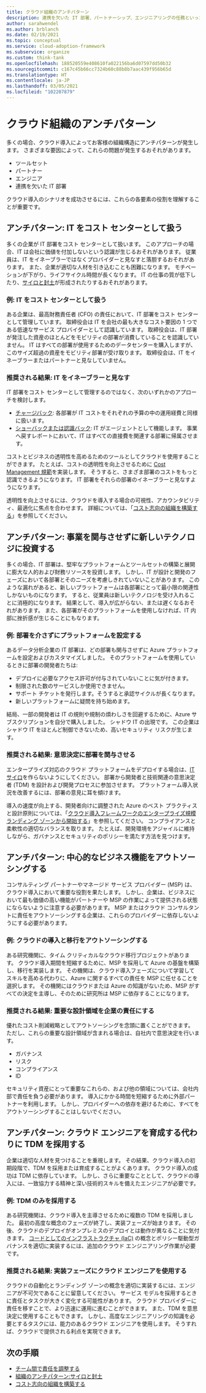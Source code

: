 ```yaml
---
title: クラウド組織のアンチパターン
description: 連携を欠いた IT 部署、パートナーシップ、エンジニアリングの任務といった組織の問題が原因で発生するおそれがある、クラウド導入のアンチパターンを避けてください。
author: sarahwendel
ms.author: brblanch
ms.date: 02/19/2021
ms.topic: conceptual
ms.service: cloud-adoption-framework
ms.subservice: organize
ms.custom: think-tank
ms.openlocfilehash: 188520559e408610fa022156ba6d07597dd50b32
ms.sourcegitcommit: c167c45b66cc7324b60c88b8b7aac439f956b65d
ms.translationtype: HT
ms.contentlocale: ja-JP
ms.lasthandoff: 03/05/2021
ms.locfileid: "102207879"
---
```

# <a name="cloud-organizational-antipatterns"></a>クラウド組織のアンチパターン

多くの場合、クラウド導入によってお客様の組織構造にアンチパターンが発生します。 さまざまな要因によって、これらの問題が発生するおそれがあります。

- ツールセット
- パートナー
- エンジニア
- 連携を欠いた IT 部署

クラウド導入のシナリオを成功させるには、これらの各要素の役割を理解することが重要です。

## <a name="antipattern-treat-it-as-a-cost-center"></a>アンチパターン: IT をコスト センターとして扱う

多くの企業が IT 部署をコスト センターとして扱います。 このアプローチの場合、IT は会社に価値を付加しないという認識が生じるおそれがあります。 従業員は、IT をイネーブラーではなくプロバイダーと見なすと落胆するおそれがあります。 また、企業が適切な人材を引き込むことも困難になります。 モチベーションが下がり、ライフサイクル時間が長くなります。 IT の仕事の質が低下したり、[サイロと封土](../organize/fiefdoms-silos.md)が形成されたりするおそれがあります。

### <a name="example-treat-it-as-a-cost-center"></a>例: IT をコスト センターとして扱う

ある企業は、最高財務責任者 (CFO) の責任において、IT 部署をコスト センターとして管理しています。 取締役会は IT を会社の最も大きなコスト要因の 1 つである低速なサービス プロバイダーとして認識しています。 取締役会は、IT 部署が発注した資産のほとんどをモビリティの部署が消費していることを認識していません。 IT はすべての部署が使用するためのデータセンターを購入しますが、このサイズ超過の資産をモビリティ部署が受け取ります。 取締役会は、IT をイネーブラーまたはパートナーと見なしていません。

### <a name="preferred-outcome-view-it-as-an-enabler"></a>推奨される結果: IT をイネーブラーと見なす

IT 部署をコスト センターとして管理するのではなく、次のいずれかのアプローチを検討します。

- [チャージバック](../strategy/cloud-accounting.md#chargeback): 各部署が IT コストをそれぞれの予算の中の運用経費と同様に扱います。
- [ショーバックまたは認識バック](../strategy/cloud-accounting.md#showback-or-awareness-back): IT がエージェントとして機能します。 事業へ戻すレポートにおいて、IT はすべての直接費を関連する部署に帰属させます。

コストとビジネスの透明性を高めるためのツールとしてクラウドを使用することができます。 たとえば、コストの透明性を向上させるために [Cost Management 規範](../govern/cost-management/index.md)を実装します。 そうすると、さまざま部署のコストをもっと認識できるようになります。 IT 部署をそれらの部署のイネーブラーと見なすようになります。

透明性を向上させるには、クラウドを導入する場合の可視性、アカウンタビリティ、最適化に焦点を合わせます。 詳細については、「[コスト志向の組織を構築する](../organize/cost-conscious-organization.md)」を参照してください。

## <a name="antipattern-invest-in-new-technology-without-involving-the-business"></a>アンチパターン: 事業を関与させずに新しいテクノロジに投資する

多くの場合、IT 部署は、堅牢なプラットフォームとツールセットの構築と展開に膨大な人的および財務リソースを投資します。 しかし、IT が設計と開発のフェーズにおいて各部署とそのニーズを考慮しきれていないことがあります。 このような漏れがあると、新しいプラットフォームは各部署にとって最小限の関連性しかないものになります。 すると、従業員は新しいテクノロジを受け入れることに消極的になります。 結果として、導入が広がらない、または遅くなるおそれがあります。 また、各部署がそのプラットフォームを使用しなければ、IT 内部に挫折感が生じることにもなります。

### <a name="example-set-up-a-platform-without-involving-business-units"></a>例: 部署を介さずにプラットフォームを設定する

あるデータ分析企業の IT 部署は、どの部署も関与させずに Azure プラットフォームを設定およびカスタマイズしました。 そのプラットフォームを使用しているときに部署の開発者たちは:

- デプロイに必要なアクセス許可が付与されていないことに気が付きます。
- 制限された数のサービスしか使用できません。
- サポート チケットを発行します。そうすると承認サイクルが長くなります。
- 新しいプラットフォームに疑問を持ち始めます。

結局、一部の開発者は IT の規則や規制の煩わしさを回避するために、Azure サブスクリプションを自分で購入しました。 シャドウ IT の出現です。 この企業はシャドウ IT をほとんど制御できないため、高いセキュリティ リスクが生じます。

### <a name="preferred-outcome-involve-business-units-in-decision-making"></a>推奨される結果: 意思決定に部署を関与させる

エンタープライズ対応のクラウド プラットフォームをデプロイする場合は、[IT サイロ](../organize/fiefdoms-silos.md)を作らないようにしてください。 部署から開発者と技術関連の意思決定者 (TDM) を設計および開発プロセスに参加させます。 プラットフォーム導入状況を改善するには、部署の意見に耳を傾けます。

導入の速度が向上する、開発者向けに調整された Azure のベスト プラクティスと設計原則については、「[クラウド導入フレームワークのエンタープライズ規模ランディング ゾーンから開始する](../ready/enterprise-scale/index.md)」を参照してください。 コンプライアンスと柔軟性の適切なバランスを取ります。 たとえば、開発環境をアジャイルに維持しながら、ガバナンスとセキュリティのポリシーを満たす方法を見つけます。

## <a name="antipattern-outsource-core-business-functions"></a>アンチパターン: 中心的なビジネス機能をアウトソーシングする

コンサルティング パートナーやマネージド サービス プロバイダー (MSP) は、クラウド導入において重要な役割を果たします。 しかし、企業は、ビジネスにおいて最も価値の高い機能がパートナーや MSP の作業によって提供される状態にならないように注意する必要があります。 MSP またはクラウド コンサルタントに責任をアウトソーシングする企業は、これらのプロバイダーに依存しないようにする必要があります。

### <a name="example-outsource-cloud-adoption-and-migration"></a>例: クラウドの導入と移行をアウトソーシングする

ある研究機関に、タイム クリティカルなクラウド移行プロジェクトがあります。 クラウド導入期間を短縮するために、MSP を採用して Azure の基盤を構築し、移行を実装します。 その機関は、クラウド導入フェーズについて学習してスキルを高める代わりに、Azure に関するすべての責任を MSP に任せることを選択します。 その機関にはクラウドまたは Azure の知識がないため、MSP がすべての決定を主導し、そのために研究所は MSP に依存することになります。

### <a name="preferred-outcome-make-critical-design-areas-the-companys-responsibility"></a>推奨される結果: 重要な設計領域を企業の責任にする

優れたコスト削減戦略としてアウトソーシングを念頭に置くことができます。 ただし、これらの重要な設計領域が含まれる場合は、自社内で意思決定を行います。

- ガバナンス
- リスク
- コンプライアンス
- ID

セキュリティ資産にとって重要なこれらの、および他の領域については、会社内部で責任を負う必要があります。 導入にかかる時間を短縮するために外部パートナーを利用します。 しかし、プロバイダーへの依存を避けるために、すべてをアウトソーシングすることはしないでください。

## <a name="antipattern-hire-tdms-instead-of-developing-cloud-engineers"></a>アンチパターン: クラウド エンジニアを育成する代わりに TDM を採用する

企業は適切な人材を見つけることを重視します。 その結果、クラウド導入の初期段階で、TDM を採用または育成することがよくあります。 クラウド導入の成功は TDM に依存しています。 しかし、さらに重要なこととして、クラウドの導入には、一致協力する精神と深い技術的スキルを備えたエンジニアが必要です。

### <a name="example-hire-tdms-only"></a>例: TDM のみを採用する

ある研究機関は、クラウド導入を主導させるために複数の TDM を採用しました。 最初の高度な概念のフェーズが終了し、実装フェーズが始まります。 その後、クラウドのデプロイがオンプレミスのデプロイとは動作が異なることに気付きます。 [コードとしてのインフラストラクチャ (IaC)](/azure/devops/learn/what-is-infrastructure-as-code) の概念とポリシー駆動型ガバナンスを適切に実装するには、追加のクラウド エンジニアリング作業が必要です。

### <a name="preferred-outcome-use-cloud-engineers-for-the-implementation-phase"></a>推奨される結果: 実装フェーズにクラウド エンジニアを使用する

クラウドの自動化とランディング ゾーンの概念を適切に実装するには、エンジニアが不可欠であることに留意してください。 サービス モデルを採用するときに責任とタスクが大きく変化する可能性があります。 クラウド プロバイダーに責任を移すことで、より迅速に運用に進むことができます。 また、TDM を意思決定に使用することもできます。 しかし、高度なエンジニアリングの知識を必要とするタスクには、能力のあるクラウド エンジニアを使用します。 そうすれば、クラウドで提供される利点を実現できます。

## <a name="next-steps"></a>次の手順

- [チーム間で責任を調整する](../organize/raci-alignment.md)
- [組織のアンチパターン:サイロと封土](../organize/fiefdoms-silos.md)
- [コスト志向の組織を構築する](../organize/cost-conscious-organization.md)
